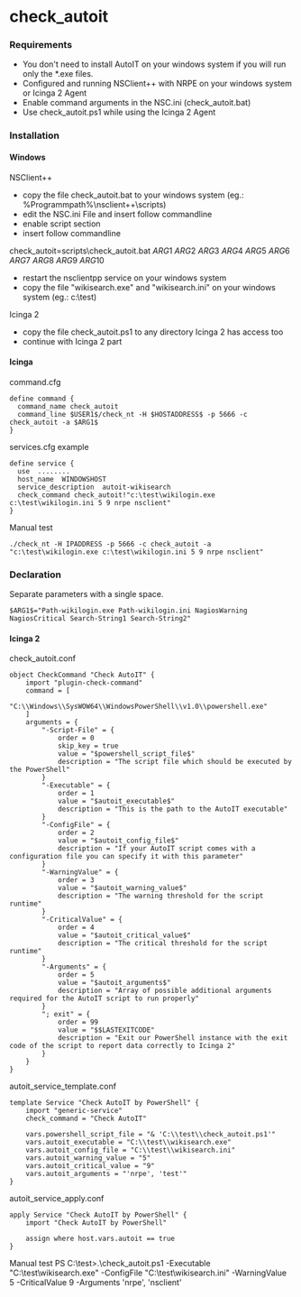 check_autoit
============

### Requirements

* You don't need to install AutoIT on your windows system if you will run only the *.exe files.
* Configured and running NSClient++ with NRPE on your windows system or Icinga 2 Agent
* Enable command arguments in the NSC.ini (check_autoit.bat)
* Use check_autoit.ps1 while using the Icinga 2 Agent

### Installation

#### Windows

NSClient++
- copy the file check_autoit.bat to your windows system (eg.: %Programmpath%\nsclient++\scripts)
- edit the NSC.ini File and insert follow commandline
- enable script section
- insert follow commandline

check_autoit=scripts\check_autoit.bat $ARG1$ $ARG2$ $ARG3$ $ARG4$ $ARG5$ $ARG6$ $ARG7$ $ARG8$ $ARG9$ $ARG10$

- restart the nsclientpp service on your windows system
- copy the file "wikisearch.exe" and "wikisearch.ini" on your windows system (eg.: c:\test)

Icinga 2
- copy the file check_autoit.ps1 to any directory Icinga 2 has access too
- continue with Icinga 2 part

#### Icinga

command.cfg

    define command {
      command_name check_autoit
      command_line $USER1$/check_nt -H $HOSTADDRESS$ -p 5666 -c check_autoit -a $ARG1$
    }


services.cfg example

    define service {
      use  ........
      host_name  WINDOWSHOST
      service_description  autoit-wikisearch
      check_command check_autoit!"c:\test\wikilogin.exe c:\test\wikilogin.ini 5 9 nrpe nsclient"
    }



Manual test

    ./check_nt -H IPADDRESS -p 5666 -c check_autoit -a "c:\test\wikilogin.exe c:\test\wikilogin.ini 5 9 nrpe nsclient"



### Declaration


Separate parameters with a single space.

    $ARG1$="Path-wikilogin.exe Path-wikilogin.ini NagiosWarning NagiosCritical Search-String1 Search-String2"


#### Icinga 2

check_autoit.conf

    object CheckCommand "Check AutoIT" {
        import "plugin-check-command"
        command = [
            "C:\\Windows\\SysWOW64\\WindowsPowerShell\\v1.0\\powershell.exe"
        ]
        arguments = {
            "-Script-File" = {
                order = 0
                skip_key = true
                value = "$powershell_script_file$"
                description = "The script file which should be executed by the PowerShell"
            }
            "-Executable" = {
                order = 1
                value = "$autoit_executable$"
                description = "This is the path to the AutoIT executable"
            }
            "-ConfigFile" = {
                order = 2
                value = "$autoit_config_file$"
                description = "If your AutoIT script comes with a configuration file you can specify it with this parameter"
            }
            "-WarningValue" = {
                order = 3
                value = "$autoit_warning_value$"
                description = "The warning threshold for the script runtime"
            }
            "-CriticalValue" = {
                order = 4
                value = "$autoit_critical_value$"
                description = "The critical threshold for the script runtime"
            }            
            "-Arguments" = {
                order = 5
                value = "$autoit_arguments$"
                description = "Array of possible additional arguments required for the AutoIT script to run properly"
            }
            "; exit" = {
                order = 99
                value = "$$LASTEXITCODE"
                description = "Exit our PowerShell instance with the exit code of the script to report data correctly to Icinga 2"
            }
        }
    }
    
autoit_service_template.conf

    template Service "Check AutoIT by PowerShell" {
        import "generic-service"
        check_command = "Check AutoIT"
        
        vars.powershell_script_file = "& 'C:\\test\\check_autoit.ps1'"
        vars.autoit_executable = "C:\\test\\wikisearch.exe"
        vars.autoit_config_file = "C:\\test\\wikisearch.ini"        
        vars.autoit_warning_value = "5"
        vars.autoit_critical_value = "9"
        vars.autoit_arguments = "'nrpe', 'test'"
    }
    
autoit_service_apply.conf

    apply Service "Check AutoIT by PowerShell" {
        import "Check AutoIT by PowerShell"

        assign where host.vars.autoit == true
    }
    
Manual test
    PS C:\test>.\check_autoit.ps1 -Executable "C:\test\wikisearch.exe" -ConfigFile "C:\test\wikisearch.ini" -WarningValue 5 -CriticalValue 9 -Arguments 'nrpe', 'nsclient'